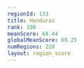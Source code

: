 ```yaml
---
regionId: 133
title: Honduras
rank: 108
meanScore: 68.44
globalMeanScore: 69.25
numRegions: 220
layout: region_score
---
```

